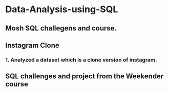 # Data-Analysis-using-SQL
## Mosh SQL challegens and course.
## Instagram Clone 
### 1. Analyzed a dataset which is a clone version of instagram.
## SQL challenges and project from the Weekender course
